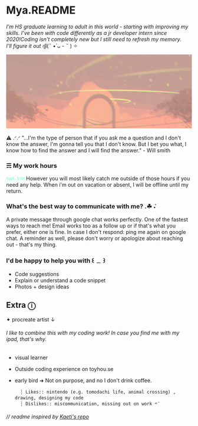 # Mya.README 
*I’m HS graduate learning to adult in this world - starting with improving my skills. 
I’ve been with code differently as a jr developer intern since 2020!Coding isn't completely new but I still need to refresh my memory. <br> I'll figure it out*  ദ്ദി(˵ •̀ ᴗ - ˵ ) ✧

<a href="https://images.app.goo.gl/ww5Jn4V8C5KFxpaC9"><img src="img/banner.png" height="200px" width="100%"/></a>

⚠︎ .ᐟ.ᐟ "...I'm the type of person that if you ask me a question and I don't know the answer, I'm gonna tell you that I don't know. But I bet you what, I know how to find the answer and I will find the answer." - Will smith

### ☴ My work hours
<code style="color : aquamarine">9AM-5PM</code> However you will most likely catch me outside of those hours if you need any help. 
When i'm out on vacation or absent, I will be offline until my return.

### What's the best way to communicate with me? .☘︎ ݁˖
A private message through google chat works perfectly. One of the fastest ways to reach me! 
Email works too as a follow up or if that's what you prefer, either one is fine. In case I don't respond: ping me again on google chat.
A reminder as well, please don't worry or apologize about reaching out - that's my thing. 


### I'd be happy to help you with ꒰ ﹍ ꒱
* Code suggestions
* Explain or understand a code snippet
* Photos + design ideas 

## Extra  ⓘ
  ✦ procreate artist ↓ <br>
  ###### I like to combine this with my coding  work! In case you find me with my ipad, that's why. 
* visual learner <br>
* Outside coding experience on toyhou.se
* early bird ➜ Not on purpose, and no I don't drink coffee.

        ┆ 𝙻𝚒𝚔𝚎𝚜:: nintendo (e.g. tomodachi life, animal crossing) , drawing, designing my code 
        ┆ 𝙳𝚒𝚜𝚕𝚒𝚔𝚎𝚜:: miscommunication, missing out on work ᴖ̈


###### // readme inspired by [Kaeti's repo][kaeti-repo]

[kaeti-repo]: https://github.com/kaeti/personal-readme
